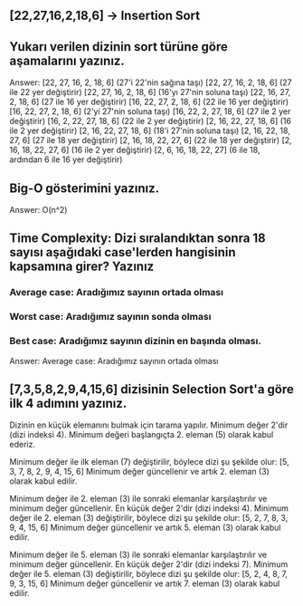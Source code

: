 ## [22,27,16,2,18,6] -> Insertion Sort
## Yukarı verilen dizinin sort türüne göre aşamalarını yazınız.
Answer:
[22, 27, 16, 2, 18, 6] (27'i 22'nin sağına taşı)
[22, 27, 16, 2, 18, 6] (27 ile 22 yer değiştirir)
[22, 27, 16, 2, 18, 6] (16'yı 27'nin soluna taşı)
[22, 16, 27, 2, 18, 6] (27 ile 16 yer değiştirir)
[16, 22, 27, 2, 18, 6] (22 ile 16 yer değiştirir)
[16, 22, 27, 2, 18, 6] (2'yi 27'nin soluna taşı)
[16, 22, 2, 27, 18, 6] (27 ile 2 yer değiştirir)
[16, 2, 22, 27, 18, 6] (22 ile 2 yer değiştirir)
[2, 16, 22, 27, 18, 6] (16 ile 2 yer değiştirir)
[2, 16, 22, 27, 18, 6] (18'i 27'nin soluna taşı)
[2, 16, 22, 18, 27, 6] (27 ile 18 yer değiştirir)
[2, 16, 18, 22, 27, 6] (22 ile 18 yer değiştirir)
[2, 16, 18, 22, 27, 6] (16 ile 2 yer değiştirir)
[2, 6, 16, 18, 22, 27] (6 ile 18, ardından 6 ile 16 yer değiştirir)

## Big-O gösterimini yazınız.
Answer: O(n^2)

## Time Complexity: Dizi sıralandıktan sonra 18 sayısı aşağıdaki case'lerden hangisinin kapsamına girer? Yazınız
### Average case: Aradığımız sayının ortada olması
### Worst case: Aradığımız sayının sonda olması
### Best case: Aradığımız sayının dizinin en başında olması.
Answer: Average case: Aradığımız sayının ortada olması


## [7,3,5,8,2,9,4,15,6] dizisinin Selection Sort'a göre ilk 4 adımını yazınız.

Dizinin en küçük elemanını bulmak için tarama yapılır. Minimum değer 2'dir (dizi indeksi 4).
Minimum değeri başlangıçta 2. eleman (5) olarak kabul ederiz.

Minimum değer ile ilk eleman (7) değiştirilir, böylece dizi şu şekilde olur: [5, 3, 7, 8, 2, 9, 4, 15, 6]
Minimum değer güncellenir ve artık 2. eleman (3) olarak kabul edilir.

Minimum değer ile 2. eleman (3) ile sonraki elemanlar karşılaştırılır ve minimum değer güncellenir. En küçük değer 2'dir (dizi indeksi 4).
Minimum değer ile 2. eleman (3) değiştirilir, böylece dizi şu şekilde olur: [5, 2, 7, 8, 3, 9, 4, 15, 6]
Minimum değer güncellenir ve artık 5. eleman (3) olarak kabul edilir.

Minimum değer ile 5. eleman (3) ile sonraki elemanlar karşılaştırılır ve minimum değer güncellenir. En küçük değer 2'dir (dizi indeksi 7).
Minimum değer ile 5. eleman (3) değiştirilir, böylece dizi şu şekilde olur: [5, 2, 4, 8, 7, 9, 3, 15, 6]
Minimum değer güncellenir ve artık 7. eleman (3) olarak kabul edilir.



